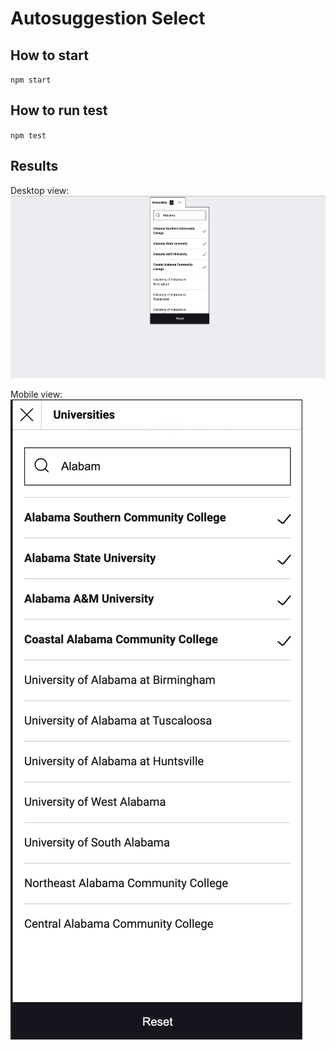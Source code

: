 # Autosuggestion Select

## How to start
`npm start`

## How to run test
`npm test`

## Results
Desktop view: 
![Desktop view](docs/desktop.png)

Mobile view:
![Mobile view](docs/mobile.png)

